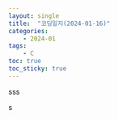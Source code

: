 ```yaml
---
layout: single
title:  "코딩일지(2024-01-16)"
categories: 
    - 2024-01
tags:
    - C
toc: true
toc_sticky: true
---
```


sss

s




